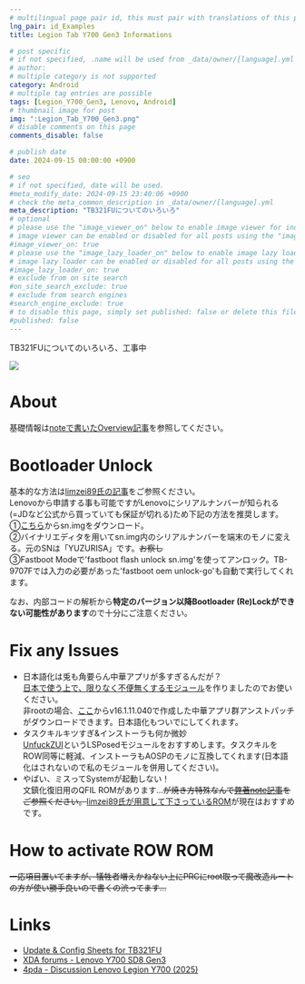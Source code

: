 ```yaml
---
# multilingual page pair id, this must pair with translations of this page. (This name must be unique)
lng_pair: id_Examples
title: Legion Tab Y700 Gen3 Informations

# post specific
# if not specified, .name will be used from _data/owner/[language].yml
# author:
# multiple category is not supported
category: Android
# multiple tag entries are possible
tags: [Legion_Y700_Gen3, Lenovo, Android]
# thumbnail image for post
img: ":Legion_Tab_Y700_Gen3.png"
# disable comments on this page
comments_disable: false

# publish date
date: 2024-09-15 00:00:00 +0900

# seo
# if not specified, date will be used.
#meta_modify_date: 2024-09-15 23:40:06 +0900
# check the meta_common_description in _data/owner/[language].yml
meta_description: "TB321FUについてのいろいろ"
# optional
# please use the "image_viewer_on" below to enable image viewer for individual pages or posts (_posts/ or [language]/_posts folders).
# image viewer can be enabled or disabled for all posts using the "image_viewer_posts: true" setting in _data/conf/main.yml.
#image_viewer_on: true
# please use the "image_lazy_loader_on" below to enable image lazy loader for individual pages or posts (_posts/ or [language]/_posts folders).
# image lazy loader can be enabled or disabled for all posts using the "image_lazy_loader_posts: true" setting in _data/conf/main.yml.
#image_lazy_loader_on: true
# exclude from on site search
#on_site_search_exclude: true
# exclude from search engines
#search_engine_exclude: true
# to disable this page, simply set published: false or delete this file
#published: false
---
```

<!-- outline-start -->
TB321FUについてのいろいろ、工事中
<!-- outline-end -->

![](/assets/img/posts/Legion_Tab_Y700_Gen3.png)<br>

# About 
基礎情報は[noteで書いたOverview記事](https://note.com/forsaken_love02/n/n9838e0020d61#a676f10e-3537-4ddd-a027-0ab080300e52)を参照してください。<br>
# Bootloader Unlock
基本的な方法は[limzei89氏の記事](https://note.com/limzei89/n/n82bb12a793f5)をご参照ください。<br>
Lenovoから申請する事も可能ですがLenovoにシリアルナンバーが知られる(=JDなど公式から買っていても保証が切れる)ため下記の方法を推奨します。<br>
①[こちら](https://monefiera.github.io/TB321FU_Tools/sn.img)からsn.imgをダウンロード。<br>
②バイナリエディタを用いてsn.img内のシリアルナンバーを端末のモノに変える。元のSNは「YUZURISA」です。~~お察し~~<br>
③Fastboot Modeで'fastboot flash unlock sn.img'を使ってアンロック。TB-9707Fでは入力の必要があった'fastboot oem unlock-go'も自動で実行してくれます。<br>

なお、内部コードの解析から**特定のバージョン以降Bootloader (Re)Lockができない可能性があります**ので十分にご注意ください。<br>

# Fix any Issues
- 日本語化は兎も角要らん中華アプリが多すぎるんだが？<br>
[日本で使う上で、限りなく不便無くするモジュール](https://github.com/monefiera/magisk-module-zui-enhance)を作りましたのでお使いください。<br>
非rootの場合、[ここ](https://monefiera.github.io/TB321FU_Tools/TB321FU_PRC-Patcher.bat)からv16.1.11.040で作成した中華アプリ群アンストパッチがダウンロードできます。日本語化もついでにしてくれます。<br>
- タスクキルキツすぎ&インストーラも何か微妙<br>
[UnfuckZUI](https://github.com/Xposed-Modules-Repo/xyz.cirno.unfuckzui)というLSPosedモジュールをおすすめします。タスクキルをROW同等に軽減、インストーラもAOSPのモノに互換してくれます(日本語化はされないので私のモジュールを併用してください)。<br>
- やばい、ミスってSystemが起動しない！<br>
文鎮化復旧用のQFIL ROMがあります…~~が焼き方特殊なんで[弊著note記事](https://note.com/forsaken_love02/n/n088953566fb2)をご参照ください。~~[limzei89氏が用意して下さっているROM](https://note.com/limzei89/n/nf62225e0cce6)が現在はおすすめです。<br>

# How to activate ROW ROM
~~一応項目置いてますが、犠牲者増えかねない上にPRCにroot取って魔改造ルートの方が使い勝手良いので書くの渋ってます…~~

# Links
- [Update & Config Sheets for TB321FU](https://docs.google.com/spreadsheets/d/e/2PACX-1vR8_9PpyYltz99TIm12_NywYUANx7VgiLdn1tufz7PZWuAwX2KJnkDr8pEtMZ31xSLl3tbg9j3ritXT/pubhtml)
- [XDA forums - Lenovo Y700 SD8 Gen3](https://xdaforums.com/t/lenovo-y700-sd8-gen3.4686862/)
- [4pda - Discussion Lenovo Legion Y700 (2025)](https://4pda.to/forum/index.php?showtopic=1094930)
